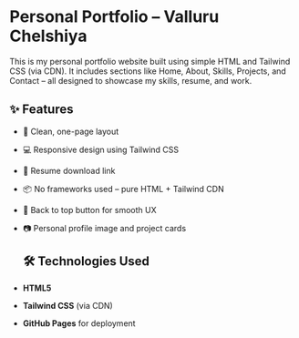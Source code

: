 #  Personal Portfolio – Valluru Chelshiya

This is my personal portfolio website built using simple HTML and Tailwind CSS (via CDN). It includes sections like Home, About, Skills, Projects, and Contact – all designed to showcase my skills, resume, and work.
## ✨ Features

- 🎯 Clean, one-page layout
- 💻 Responsive design using Tailwind CSS
- 📄 Resume download link
- 📦 No frameworks used – pure HTML + Tailwind CDN
- 🚀 Back to top button for smooth UX
- 📷 Personal profile image and project cards

  ## 🛠 Technologies Used

- **HTML5**
- **Tailwind CSS** (via CDN)
- **GitHub Pages** for deployment
